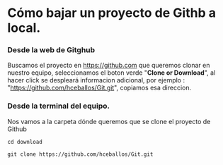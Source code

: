 # Cómo bajar un proyecto de Githb a local.
### Desde la web de Gitghub
Buscamos el proyecto en <https://github.com> que queremos clonar en nuestro equipo, seleccionamos el boton verde "__Clone or Download__", al hacer click se despleará informacion adicional, por ejemplo : "https://github.com/hceballos/Git.git", copiamos esa direccion.

### Desde la terminal del equipo.
Nos vamos a la carpeta dónde queremos que se clone el proyecto de Github

```
cd download

git clone https://github.com/hceballos/Git.git
```

